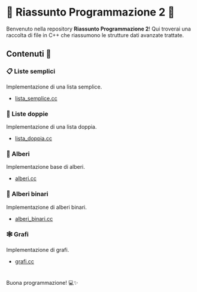 # 🌟 Riassunto Programmazione 2 🌟

Benvenuto nella repository **Riassunto Programmazione 2**! Qui troverai una raccolta di file in C++ che riassumono le strutture dati avanzate trattate.

## Contenuti 📂

### 📋 Liste semplici
Implementazione di una lista semplice.
- [lista_semplice.cc](lista_semplice.cc)

### 📑 Liste doppie
Implementazione di una lista doppia.
- [lista_doppia.cc](lista_doppia.cc)

### 🌳 Alberi
Implementazione base di alberi.
- [alberi.cc](alberi.cc)

### 🌲 Alberi binari
Implementazione di alberi binari.
- [alberi_binari.cc](alberi_binari.cc)

### 🕸️ Grafi
Implementazione di grafi.
- [grafi.cc](grafi.cc)

#
Buona programmazione! 💻✨